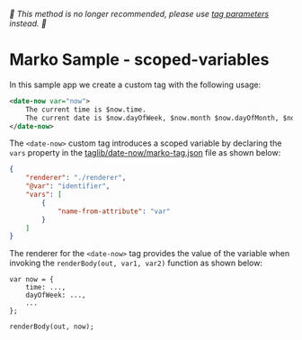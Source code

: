 _🚨 This method is no longer recommended, please use [tag parameters](https://markojs.com/docs/syntax/#parameters) instead. 🚨_ 

Marko Sample - scoped-variables
===============================

In this sample app we create a custom tag with the following usage:

```xml
<date-now var="now">
    The current time is $now.time.
    The current date is $now.dayOfWeek, $now.month $now.dayOfMonth, $now.year
</date-now>
```

The `<date-now>` custom tag introduces a scoped variable by declaring the `vars` property in the [taglib/date-now/marko-tag.json](./taglib/date-now/marko-tag.json) file as shown below:

```json
{
    "renderer": "./renderer",
    "@var": "identifier",
    "vars": [
        {
            "name-from-attribute": "var"
        }
    ]
}
```

The renderer for the `<date-now>` tag provides the value of the variable when invoking the `renderBody(out, var1, var2)` function as shown below:

```javscript
var now = {
    time: ...,
    dayOfWeek: ...,
    ...
};

renderBody(out, now);
```
